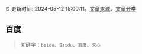 :alarm_clock: 更新时间: 2024-05-12 15:00:11。[文章来源](/README.md)、[文章分类](/TAGS.md)

## 百度


> 关键字：`baidu`、`Baidu`、`百度`、`文心`




